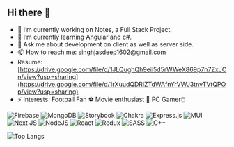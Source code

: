 ## Hi there 👋

- 🔭 I’m currently working on Notes, a Full Stack Project.
- 🌱 I’m currently learning Angular and c#.
- 💬 Ask me about development on client as well as server side.
- 📫 How to reach me: singhjasdeep1602@gmail.com
- Resume: [https://drive.google.com/file/d/1JLQughQh9eii5d5rWWeX869p7h7ZxJCn/view?usp=sharing](https://drive.google.com/file/d/1rXuudQDRlZTdWAfnYrVWJ3tnvTVtQPOp/view?usp=sharing)
- ⚡ Interests: Football Fan ⚽ Movie enthusiast 🎥 PC Gamer🖱️


![Firebase](https://img.shields.io/badge/firebase-a08021?style=for-the-badge&logo=firebase&logoColor=ffcd34)
![MongoDB](https://img.shields.io/badge/MongoDB-%234ea94b.svg?style=for-the-badge&logo=mongodb&logoColor=white)
![Storybook](https://img.shields.io/badge/-Storybook-FF4785?style=for-the-badge&logo=storybook&logoColor=white)
![Chakra](https://img.shields.io/badge/chakra-%234ED1C5.svg?style=for-the-badge&logo=chakraui&logoColor=white)
![Express.js](https://img.shields.io/badge/express.js-%23404d59.svg?style=for-the-badge&logo=express&logoColor=%2361DAFB)
![MUI](https://img.shields.io/badge/MUI-%230081CB.svg?style=for-the-badge&logo=mui&logoColor=white)
![Next JS](https://img.shields.io/badge/Next-black?style=for-the-badge&logo=next.js&logoColor=white)
![NodeJS](https://img.shields.io/badge/node.js-6DA55F?style=for-the-badge&logo=node.js&logoColor=white)
![React](https://img.shields.io/badge/react-%2320232a.svg?style=for-the-badge&logo=react&logoColor=%2361DAFB)
![Redux](https://img.shields.io/badge/redux-%23593d88.svg?style=for-the-badge&logo=redux&logoColor=white)
![SASS](https://img.shields.io/badge/SASS-hotpink.svg?style=for-the-badge&logo=SASS&logoColor=white)
![C++](https://img.shields.io/badge/c++-%2300599C.svg?style=for-the-badge&logo=c%2B%2B&logoColor=white)





![Top Langs](https://github-readme-stats.vercel.app/api/top-langs/?username=Jasdeep1602&layout=compact)

